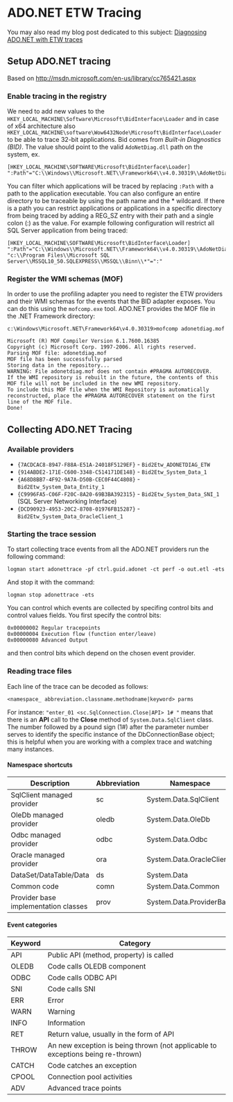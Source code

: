 
ADO.NET ETW Tracing
===================

You may also read my blog post dedicated to this subject: [Diagnosing ADO.NET with ETW traces](https://lowleveldesign.wordpress.com/2012/09/07/diagnosing-ado-net-with-etw-traces/)

Setup ADO.NET tracing
---------------------

Based on <http://msdn.microsoft.com/en-us/library/cc765421.aspx>

### Enable tracing in the registry ###

We need to add new values to the `HKEY_LOCAL_MACHINE\Software\Microsoft\BidInterface\Loader` and in case of x64 architecture also `HKEY_LOCAL_MACHINE\software\Wow6432Node\Microsoft\BidInterface\Loader` to be able to trace 32-bit applications. Bid comes from *Built-in Diagnostics (BID)*. The value should point to the valid `AdoNetDiag.dll` path on the system, ex.

    [HKEY_LOCAL_MACHINE\SOFTWARE\Microsoft\BidInterface\Loader]
    ":Path"="C:\\Windows\\Microsoft.NET\\Framework64\\v4.0.30319\\AdoNetDiag.dll"

You can filter which applications will be traced by replacing `:Path` with a path to the application executable. You can also configure an entire directory to be traceable by using the path name and the * wildcard. If there is a path you can restrict applications or applications in a specific directory from being traced by adding a REG_SZ entry with their path and a single colon (:) as the value. For example following configuration will restrict all SQL Server application from being traced:

    [HKEY_LOCAL_MACHINE\SOFTWARE\Microsoft\BidInterface\Loader]
    ":Path"="C:\\Windows\\Microsoft.NET\\Framework64\\v4.0.30319\\AdoNetDiag.dll"
    "c:\\Program Files\\Microsoft SQL Server\\MSSQL10_50.SQLEXPRESS\\MSSQL\\Binn\\*"=":"

### Register the WMI schemas (MOF) ###

In order to use the profiling adapter you need to register the ETW providers and their WMI schemas for the events that the BID adapter exposes. You can do this using the `mofcomp.exe` tool. ADO.NET provides the MOF file in the .NET Framework directory:

    c:\Windows\Microsoft.NET\Framework64\v4.0.30319>mofcomp adonetdiag.mof

    Microsoft (R) MOF Compiler Version 6.1.7600.16385
    Copyright (c) Microsoft Corp. 1997-2006. All rights reserved.
    Parsing MOF file: adonetdiag.mof
    MOF file has been successfully parsed
    Storing data in the repository...
    WARNING: File adonetdiag.mof does not contain #PRAGMA AUTORECOVER.
    If the WMI repository is rebuilt in the future, the contents of this MOF file will not be included in the new WMI repository.
    To include this MOF file when the WMI Repository is automatically reconstructed, place the #PRAGMA AUTORECOVER statement on the first line of the MOF file.
    Done!

Collecting ADO.NET Tracing
--------------------------

### Available providers ###

- `{7ACDCAC8-8947-F88A-E51A-24018F5129EF}` - `Bid2Etw_ADONETDIAG_ETW`
- `{914ABDE2-171E-C600-3348-C514171DE148}` - `Bid2Etw_System_Data_1`
- `{A68D8BB7-4F92-9A7A-D50B-CEC0F44C4808}` - `Bid2Etw_System_Data_Entity_1`
- `{C9996FA5-C06F-F20C-8A20-69B3BA392315}` - `Bid2Etw_System_Data_SNI_1` (SQL Server Networking Interface)
- `{DCD90923-4953-20C2-8708-01976FB15287}` - `Bid2Etw_System_Data_OracleClient_1`

### Starting the trace session ###

To start collecting trace events from all the ADO.NET providers run the following command:

    logman start adonettrace -pf ctrl.guid.adonet -ct perf -o out.etl -ets

And stop it with the command:

    logman stop adonettrace -ets

You can control which events are collected by specifing control bits and control values fields. You first specify the control bits:

    0x00000002 Regular tracepoints
    0x00000004 Execution flow (function enter/leave)
    0x00000080 Advanced Output

and then control bits which depend on the chosen event provider.

### Reading trace files ###

Each line of the trace can be decoded as follows:

    <namespace_ abbreviation.classname.methodname|keyword> parms

For instance: `"enter_01 <sc.SqlConnection.Close|API> 1# "` means that there is an **API** call to the **Close** method of `System.Data.SqlClient` class. The number followed by a pound sign (1#) after the parameter number serves to identify the specific instance of the DbConnectionBase object; this is helpful when you are working with a complex trace and watching many instances.

#### Namespace shortcuts ####

Description|Abbreviation|Namespace
-----------|------------|---------
SqlClient managed provider|sc|System.Data.SqlClient
OleDb managed provider|oledb|System.Data.OleDb
Odbc managed provider|odbc|System.Data.Odbc
Oracle managed provider|ora|System.Data.OracleClient
DataSet/DataTable/Data|ds|System.Data
Common code|comn|System.Data.Common
Provider base implementation classes|prov|System.Data.ProviderBase

#### Event categories ####

Keyword|Category
-------|--------
API|Public API (method, property) is called
OLEDB|Code calls OLEDB component
ODBC|Code calls ODBC API
SNI|Code calls SNI
ERR|Error
WARN|Warning
INFO|Information
RET|Return value, usually in the form of API|RET
THROW|An new exception is being thrown (not applicable to exceptions being re-thrown)
CATCH|Code catches an exception
CPOOL|Connection pool activities
ADV|Advanced trace points

